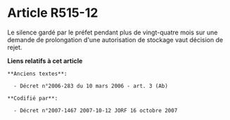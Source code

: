 # Article R515-12

Le silence gardé par le préfet pendant plus de vingt-quatre mois sur une demande de prolongation d'une autorisation de
stockage vaut décision de rejet.

**Liens relatifs à cet article**

	**Anciens textes**:

	  - Décret n°2006-283 du 10 mars 2006 - art. 3 (Ab)

	**Codifié par**:

	  - Décret n°2007-1467 2007-10-12 JORF 16 octobre 2007
